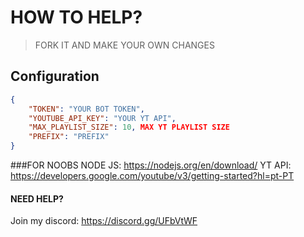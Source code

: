 
# HOW TO HELP?
 > FORK IT AND MAKE YOUR OWN CHANGES

## Configuration


```json
{
	"TOKEN": "YOUR BOT TOKEN", 
	"YOUTUBE_API_KEY": "YOUR YT API", 
	"MAX_PLAYLIST_SIZE": 10, MAX YT PLAYLIST SIZE
	"PREFIX": "PREFIX"
}
```
###FOR NOOBS
NODE JS: https://nodejs.org/en/download/
YT API: https://developers.google.com/youtube/v3/getting-started?hl=pt-PT

#### NEED HELP?
Join my discord: https://discord.gg/UFbVtWF
